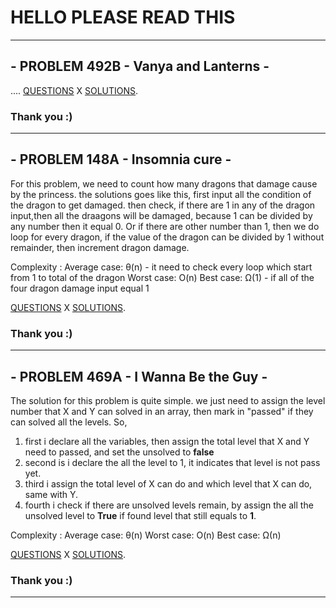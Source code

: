 # HELLO PLEASE READ THIS 
---
## - PROBLEM 492B - Vanya and Lanterns -
  ....
[QUESTIONS](http://google.com/)
X
[SOLUTIONS](http://google.com/).

### Thank you :)

___
## - PROBLEM 148A - Insomnia cure -
  For this problem, we need to count how many dragons that damage cause by the princess.
  the solutions goes like this, 
first input all the condition of the dragon to get damaged. 
then check, if there are 1 in any of the dragon input,then all the draagons will be damaged, because 1 can be divided by any number    then it equal 0. Or if there are other number than 1, then we do loop for every dragon, if the value of the dragon can be divided by 1 without remainder, then increment dragon damage.

Complexity :
  Average case: θ(n) - it need to check every loop which start from 1 to total of the dragon
  Worst case: O(n)
  Best case: Ω(1) - if all of the four dragon damage input equal 1
  
  
[QUESTIONS](http://codeforces.com/contest/148/problem/A)
X
[SOLUTIONS](http://codeforces.com/contest/148/submission/43069552).

### Thank you :)

___
## - PROBLEM 469A - I Wanna Be the Guy -
  
  The solution for this problem is quite simple.
  we just need to assign the level number that X and Y can solved in an array, then mark in "passed" if they can solved all the levels.
  So, 
  1. first i declare all the variables, then assign the total level that X and Y need to passed, and set the unsolved to __false__
  2. second is i declare the all the level to 1, it indicates that level is not pass yet.
  3. third i assign the total level of X can do and which level that X can do, same with Y.
  4. fourth i check if there are unsolved levels remain, by assign the all the unsolved level to __True__ if found level that still      equals to __1__.
  
  Complexity :
  Average case: θ(n)
  Worst case: O(n)
  Best case: Ω(n)
 
[QUESTIONS](http://codeforces.com/contest/469/problem/A)
X
[SOLUTIONS](http://codeforces.com/contest/469/submission/43065037).

### Thank you :)

___


